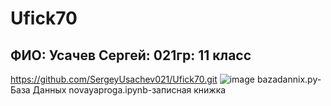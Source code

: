 # Ufick70
## ФИО: Усачев Сергей: 021гр: 11 класс
https://github.com/SergeyUsachev021/Ufick70.git
![image](https://user-images.githubusercontent.com/114472570/192467389-5ee9cc32-290e-479a-87d3-9c5c58ac2226.png)
bazadannix.py-База Данных
novayaproga.ipynb-записная книжка
